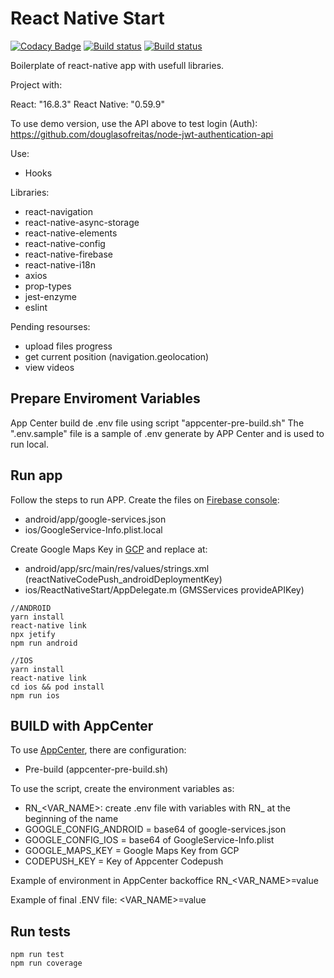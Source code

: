 # React Native Start 

[![Codacy Badge](https://api.codacy.com/project/badge/Coverage/a5db3937935a42b0941411f9750152ca)](https://www.codacy.com/manual/douglasofreitas/react-native-start_2?utm_source=github.com&utm_medium=referral&utm_content=natura-cosmeticos/react-native-start&utm_campaign=Badge_Coverage)
[![Build status](https://build.appcenter.ms/v0.1/apps/fa1d2c09-f10c-4f58-9733-e231fa9a8218/branches/dev/badge)](https://appcenter.ms)
[![Build status](https://build.appcenter.ms/v0.1/apps/187dde4d-1402-48ee-947f-686ae36c4c85/branches/dev/badge)](https://appcenter.ms)

Boilerplate of react-native app with usefull libraries.

Project with:

React: "16.8.3"
React Native: "0.59.9"

To use demo version, use the API above to test login (Auth):
https://github.com/douglasofreitas/node-jwt-authentication-api

Use:
* Hooks

Libraries: 
* react-navigation
* react-native-async-storage
* react-native-elements
* react-native-config
* react-native-firebase
* react-native-i18n
* axios
* prop-types
* jest-enzyme
* eslint

Pending resourses:
* upload files progress
* get current position (navigation.geolocation)
* view videos


## Prepare Enviroment Variables

App Center build de .env file using script "appcenter-pre-build.sh"
The ".env.sample" file is a sample of .env generate by APP Center and is used to run local.

## Run app

Follow the steps to run APP.
Create the files on [Firebase console](https://console.firebase.google.com):

* android/app/google-services.json
* ios/GoogleService-Info.plist.local

Create Google Maps Key in [GCP](https://console.cloud.google.com) and replace at:
* android/app/src/main/res/values/strings.xml (reactNativeCodePush_androidDeploymentKey)
* ios/ReactNativeStart/AppDelegate.m (GMSServices provideAPIKey)

```
//ANDROID
yarn install
react-native link
npx jetify 
npm run android

//IOS
yarn install
react-native link
cd ios && pod install
npm run ios

```

## BUILD with AppCenter

To use [AppCenter](https://appcenter.ms), there are configuration:

* Pre-build (appcenter-pre-build.sh)

To use the script, create the environment variables as:
* RN_<VAR_NAME>: create .env file with variables with RN_ at the beginning of the name
* GOOGLE_CONFIG_ANDROID = base64 of google-services.json
* GOOGLE_CONFIG_IOS = base64 of GoogleService-Info.plist
* GOOGLE_MAPS_KEY = Google Maps Key from GCP
* CODEPUSH_KEY = Key of Appcenter Codepush

Example of environment in AppCenter backoffice
RN_<VAR_NAME>=value

Example of final .ENV file:
<VAR_NAME>=value

## Run tests

```
npm run test
npm run coverage
```